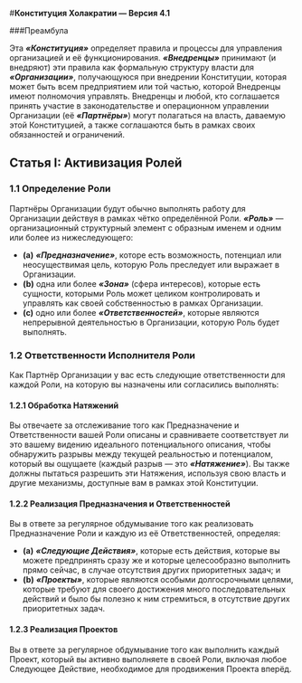#**Конституция Холакратии — Версия 4.1**

###Преамбула

Эта **_«Конституция»_** определяет правила и процессы для управления организацией и её функционирования. **_«Внедренцы»_** принимают (и внедряют) эти правила как формальную структуру власти для **_«Организации»_**, получающуюся при внедрении Конституции, которая может быть всем предприятием или той частью, которой Внедренцы имеют полномочия управлять. Внедренцы и любой, кто соглашается принять участие в законодательстве и операционном управлении Организации (её **_«Партнёры»_**) могут полагаться на власть, даваемую этой Конституцией, а также соглашаются быть в рамках своих обязанностей и ограничений.

## Статья I: Активизация Ролей

### 1.1 Определение Роли

Партнёры Организации будут обычно выполнять работу для Организации действуя в рамках чётко определённой Роли. **_«Роль»_** — организационный структурный элемент с образным именем и одним или более из нижеследующего:
- **(a)** **_«Предназначение»_**, которе есть возможность, потенциал или неосуществимая цель, которую Роль преследует или выражает в Организации.
- **(b)** одна или более **_«Зона»_** (сфера интересов), которые есть сущности, которыми Роль может целиком контролировать и управлять как своей собственностью в рамках Организации.
- **(c)** одно или более **_«Ответственностей»_**, которые являются непрерывной деятельностью в Организации, которую Роль будет выполнять.

### 1.2 Ответственности Исполнителя Роли
Как Партнёр Организации у вас есть следующие ответственности для каждой Роли, на которую вы назначены или согласились выполнять:

#### 1.2.1 Обработка Натяжений

Вы отвечаете за отслеживание того как Предназначение и Ответственности вашей Роли описаны и сравниваете соответствует ли это вашему видению идеального потенциального описания, чтобы обнаружить разрывы между текущей реальностью и потенциалом, который вы ощущаете (каждый разрыв — это **_«Натяжение»_**). Вы также должны пытаться разрешить эти Натяжения, используя свою власть и другие механизмы, доступные вам в рамках этой Конституции.

#### 1.2.2 Реализация Предназначения и Ответственностей

Вы в ответе за регулярное обдумывание того как реализовать Предназначение Роли и каждую из её Ответственностей, определяя:

- **(a)** **_«Следующие Действия»_**, которые есть действия, которые вы можете предпринять сразу же и которые целесообразно выполнить прямо сейчас, в случае отсутствия других приоритетных задач; и
- **(b)** **_«Проекты»_**, которые являются особыми долгосрочными целями, которые требуют для своего достижения много последовательных действий и было бы полезно к ним стремиться, в отсутствие других приоритетных задач.

#### 1.2.3 Реализация Проектов

Вы в ответе за регулярное обдумывание того как выполнить каждый Проект, который вы активно выполняете в своей Роли, включая любое Следующее Действие, необходимое для продвижения Проекта вперёд.
